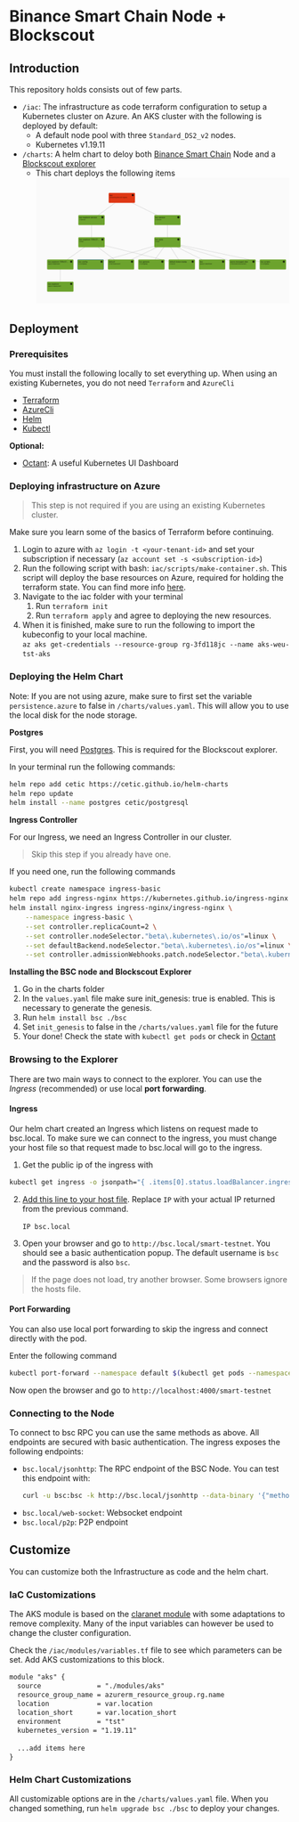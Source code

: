 # Binance Smart Chain Node + Blockscout
## Introduction


This repository holds consists out of few parts.
- `/iac`: The infrastructure as code terraform configuration to setup a Kubernetes cluster on Azure. An AKS cluster with the following is deployed by default:
  - A default node pool with three `Standard_DS2_v2` nodes.
  - Kubernetes v1.19.11
- `/charts`: A helm chart to deloy both [Binance Smart Chain](https://github.com/binance-chain/bsc) Node and a [Blockscout explorer](https://github.com/binance-chain/bsc-explorer)
  - This chart deploys the following items 
    ![architecture](./docs/architecture.png)

## Deployment
### Prerequisites

You must install the following locally to set everything up. When using an existing Kubernetes, you do not need `Terraform` and `AzureCli`

- [Terraform](https://www.terraform.io/downloads.html)
- [AzureCli](https://docs.microsoft.com/en-us/cli/azure/install-azure-cli)
- [Helm](https://helm.sh/docs/intro/install/)
- [Kubectl](https://kubernetes.io/docs/tasks/tools/)

**Optional:**
  - [Octant](https://octant.dev/): A useful Kubernetes UI Dashboard


### Deploying infrastructure on Azure

> This step is not required if you are using an existing Kubernetes cluster.

Make sure you learn some of the basics of Terraform before continuing.
1. Login to azure with `az login -t <your-tenant-id>` and set your subscription if necessary (`az account set -s <subscription-id>`)
2. Run the following script with bash: `iac/scripts/make-container.sh`.
   This script will deploy the base resources on Azure, required for holding the terraform state. You can find more info [here](https://docs.microsoft.com/en-us/azure/developer/terraform/store-state-in-azure-storage).
3. Navigate to the iac folder with your terminal
    1. Run `terraform init`
    2. Run `terraform apply` and agree to deploying the new resources.
4. When it is finished, make sure to run the following to import the kubeconfig to your local machine. \
  `az aks get-credentials --resource-group rg-3fd118jc --name aks-weu-tst-aks`

### Deploying the Helm Chart
Note: If you are not using azure, make sure to first set the variable `persistence.azure` to false in `/charts/values.yaml`. This will allow you to use the local disk for the node storage.

**Postgres**

First, you will need [Postgres](https://www.postgresql.org/). This is required for the Blockscout explorer.

In your terminal run the following commands:
```bash
helm repo add cetic https://cetic.github.io/helm-charts
helm repo update
helm install --name postgres cetic/postgresql
```

**Ingress Controller**

For our Ingress, we need an Ingress Controller in our cluster. 

> Skip this step if you already have one.

If you need one, run the following commands


```bash
kubectl create namespace ingress-basic
helm repo add ingress-nginx https://kubernetes.github.io/ingress-nginx
helm install nginx-ingress ingress-nginx/ingress-nginx \
    --namespace ingress-basic \
    --set controller.replicaCount=2 \
    --set controller.nodeSelector."beta\.kubernetes\.io/os"=linux \
    --set defaultBackend.nodeSelector."beta\.kubernetes\.io/os"=linux \
    --set controller.admissionWebhooks.patch.nodeSelector."beta\.kubernetes\.io/os"=linux
```

**Installing the BSC node and Blockscout Explorer**

1. Go in the charts folder
2. In the `values.yaml` file make sure init_genesis: true is enabled. This is necessary to generate the genesis.
3. Run `helm install bsc ./bsc`
4. Set `init_genesis` to false in the `/charts/values.yaml` file for the future
5. Your done! Check the state with `kubectl get pods` or check in [Octant](https://octant.dev/)


### Browsing to the Explorer

There are two main ways to connect to the explorer. You can use the *Ingress* (recommended) or use local **port forwarding**.

#### Ingress

Our helm chart created an Ingress which listens on request made to bsc.local. To make sure we can connect to the ingress, you must change your host file so that request made to bsc.local will go to the ingress.

1. Get the public ip of the ingress with 

  ```bash
  kubectl get ingress -o jsonpath="{ .items[0].status.loadBalancer.ingress[0].ip 
  ```
2. [Add this line to your host file](https://www.howtogeek.com/howto/27350/beginner-geek-how-to-edit-your-hosts-file/). Replace `IP` with your actual IP returned from the previous command.

   `IP bsc.local`

3. Open your browser and go to `http://bsc.local/smart-testnet`. 
  You should see a basic authentication popup. The default username is `bsc` and the password is also `bsc`.
  > If the page does not load, try another browser. Some browsers ignore the hosts file.

#### Port Forwarding  

You can also use local port forwarding to skip the ingress and connect directly with the pod.

Enter the following command
```bash
kubectl port-forward --namespace default $(kubectl get pods --namespace default -l "app.kubernetes.io/name=bsc-explorer" -o jsonpath="{ .items[0].metadata.name }") 4000
```
Now open the browser and go to `http://localhost:4000/smart-testnet`


### Connecting to the Node

To connect to bsc RPC you can use the same methods as above.
All endpoints are secured with basic authentication.
The ingress exposes the following endpoints:

- `bsc.local/jsonhttp`: The RPC endpoint of the BSC Node.
   You can test this endpoint with: 
   ```bash
   curl -u bsc:bsc -k http://bsc.local/jsonhttp --data-binary '{"method":"web3_clientVersion","params":[],"id":1,"jsonrpc":"2.0"}' -H 'Content-Type: application/json'
   ```
- `bsc.local/web-socket`: Websocket endpoint
- `bsc.local/p2p`: P2P endpoint

## Customize

You can customize both the Infrastructure as code and the helm chart.

### IaC Customizations

The AKS module is based on the [claranet module](https://github.com/claranet/terraform-azurerm-aks) with some adaptations to remove complexity. Many of the input variables can however be used to change the cluster configuration.

Check the `/iac/modules/variables.tf` file to see which parameters can be set. Add AKS customizations to this block.

```hcl
module "aks" {
  source              = "./modules/aks"
  resource_group_name = azurerm_resource_group.rg.name
  location            = var.location
  location_short      = var.location_short
  environment         = "tst"
  kubernetes_version = "1.19.11"

  ...add items here
}
```

### Helm Chart Customizations

All customizable options are in the `/charts/values.yaml` file.
When you changed something, run `helm upgrade bsc ./bsc` to deploy your changes.
